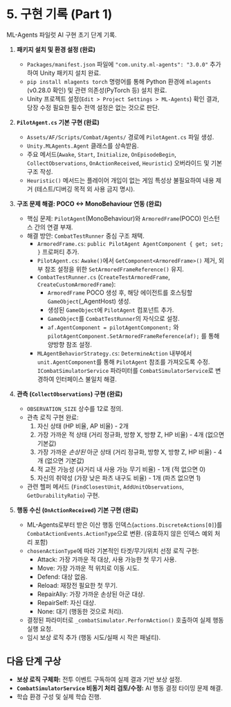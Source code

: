 # 5. 구현 기록 (Part 1)

ML-Agents 파일럿 AI 구현 초기 단계 기록.

1.  **패키지 설치 및 환경 설정 (완료)**
    *   `Packages/manifest.json` 파일에 `"com.unity.ml-agents": "3.0.0"` 추가하여 Unity 패키지 설치 완료.
    *   `pip install mlagents torch` 명령어를 통해 Python 환경에 `mlagents` (v0.28.0 확인) 및 관련 의존성(PyTorch 등) 설치 완료.
    *   Unity 프로젝트 설정(`Edit > Project Settings > ML-Agents`) 확인 결과, 당장 수정 필요한 필수 전역 설정은 없는 것으로 판단.

2.  **`PilotAgent.cs` 기본 구현 (완료)**
    *   `Assets/AF/Scripts/Combat/Agents/` 경로에 `PilotAgent.cs` 파일 생성.
    *   `Unity.MLAgents.Agent` 클래스를 상속받음.
    *   주요 메서드(`Awake`, `Start`, `Initialize`, `OnEpisodeBegin`, `CollectObservations`, `OnActionReceived`, `Heuristic`) 오버라이드 및 기본 구조 작성.
    *   `Heuristic()` 메서드는 플레이어 개입이 없는 게임 특성상 불필요하여 내용 제거 (테스트/디버깅 목적 외 사용 금지 명시).

3.  **구조 문제 해결: POCO <-> MonoBehaviour 연동 (완료)**
    *   핵심 문제: `PilotAgent`(MonoBehaviour)와 `ArmoredFrame`(POCO) 인스턴스 간의 연결 부재.
    *   해결 방안: `CombatTestRunner` 중심 구조 채택.
        *   `ArmoredFrame.cs`: `public PilotAgent AgentComponent { get; set; }` 프로퍼티 추가.
        *   `PilotAgent.cs`: `Awake()`에서 `GetComponent<ArmoredFrame>()` 제거, 외부 참조 설정을 위한 `SetArmoredFrameReference()` 유지.
        *   `CombatTestRunner.cs` (`CreateTestArmoredFrame`, `CreateCustomArmoredFrame`):
            *   `ArmoredFrame` POCO 생성 후, 해당 에이전트를 호스팅할 `GameObject`(_AgentHost) 생성.
            *   생성된 `GameObject`에 `PilotAgent` 컴포넌트 추가.
            *   `GameObject`를 `CombatTestRunner`의 자식으로 설정.
            *   `af.AgentComponent = pilotAgentComponent;` 와 `pilotAgentComponent.SetArmoredFrameReference(af);` 를 통해 양방향 참조 설정.
        *   `MLAgentBehaviorStrategy.cs`: `DetermineAction` 내부에서 `unit.AgentComponent`를 통해 `PilotAgent` 참조를 가져오도록 수정. `ICombatSimulatorService` 파라미터를 `CombatSimulatorService`로 변경하여 인터페이스 불일치 해결.

4.  **관측 (`CollectObservations`) 구현 (완료)**
    *   `OBSERVATION_SIZE` 상수를 12로 정의.
    *   관측 로직 구현 완료:
        1.  자신 상태 (HP 비율, AP 비율) - 2개
        2.  가장 가까운 적 상태 (거리 정규화, 방향 X, 방향 Z, HP 비율) - 4개 (없으면 기본값)
        3.  가장 가까운 *손상된* 아군 상태 (거리 정규화, 방향 X, 방향 Z, HP 비율) - 4개 (없으면 기본값)
        4.  적 교전 가능성 (사거리 내 사용 가능 무기 비율) - 1개 (적 없으면 0)
        5.  자신의 취약성 (가장 낮은 파츠 내구도 비율) - 1개 (파츠 없으면 1)
    *   관련 헬퍼 메서드 (`FindClosestUnit`, `AddUnitObservations`, `GetDurabilityRatio`) 구현.

5.  **행동 수신 (`OnActionReceived`) 기본 구현 (완료)**
    *   ML-Agents로부터 받은 이산 행동 인덱스(`actions.DiscreteActions[0]`)를 `CombatActionEvents.ActionType`으로 변환. (유효하지 않은 인덱스 예외 처리 포함)
    *   `chosenActionType`에 따라 기본적인 타겟/무기/위치 선정 로직 구현:
        *   Attack: 가장 가까운 적 대상, 사용 가능한 첫 무기 사용.
        *   Move: 가장 가까운 적 위치로 이동 시도.
        *   Defend: 대상 없음.
        *   Reload: 재장전 필요한 첫 무기.
        *   RepairAlly: 가장 가까운 손상된 아군 대상.
        *   RepairSelf: 자신 대상.
        *   None: 대기 (행동한 것으로 처리).
    *   결정된 파라미터로 `_combatSimulator.PerformAction()` 호출하여 실제 행동 실행 요청.
    *   임시 보상 로직 추가 (행동 시도/실패 시 작은 패널티).

## 다음 단계 구상

*   **보상 로직 구체화:** 전투 이벤트 구독하여 실제 결과 기반 보상 설정.
*   **`CombatSimulatorService` 비동기 처리 검토/수정:** AI 행동 결정 타이밍 문제 해결.
*   학습 환경 구성 및 실제 학습 진행. 
